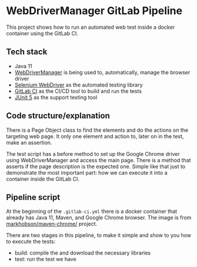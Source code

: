 # WebDriverManager GitLab Pipeline
This project shows how to run an automated web test inside a docker container using the GitLab CI.

## Tech stack
* Java 11
* [WebDriverManager](https://github.com/bonigarcia/webdrivermanager) is being used to, automatically, manage the browser driver
* [Selenium WebDriver](https://www.selenium.dev/) as the automated testing library
* [GitLab CI](https://docs.gitlab.com/ee/ci/) as the CI/CD tool to build and run the tests
* [JUnit 5](https://junit.org/junit5/) as the support testing tool

## Code structure/explanation
There is a Page Object class to find the elements and do the actions on the targeting web page.
It only one element and action to, later on in the test, make an assertion.

The test script has a before method to set up the Google Chrome driver using WebDriverManager and access the main page.
There is a method that asserts if the page description is the expected one. Simple like that just to demonstrate the 
most important part: how we can execute it into a container inside the GitLab CI.

## Pipeline script
At the beginning of the `.gitlab-ci.yml` there is a docker container that already has Java 11, Maven, and Google Chrome 
browser. The image is from [markhobson/maven-chrome/](https://hub.docker.com/r/markhobson/maven-chrome/) project.

There are two stages in this pipeline, to make it simple and show to you how to execute the tests:
* build: compile the and download the necessary libraries
* test: run the test we have
